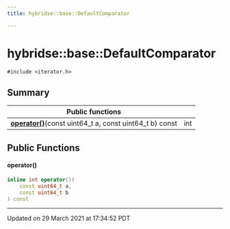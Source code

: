 ```yaml
---
title: hybridse::base::DefaultComparator

---
```

# hybridse::base::DefaultComparator



`#include <iterator.h>`

## Summary


|  Public functions|            |
| -------------- | -------------- |
|**[operator()](/hybridse/usage/api/c++/Classes/structhybridse_1_1base_1_1_default_comparator.md#function-operator())**(const uint64_t a, const uint64_t b) const| int  |

## Public Functions

#### operator()

```cpp
inline int operator()(
    const uint64_t a,
    const uint64_t b
) const
```


-------------------------------

Updated on 29 March 2021 at 17:34:52 PDT